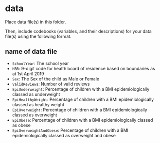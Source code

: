 # data

Place data file(s) in this folder.

Then, include codebooks (variables, and their descriptions) for your data file(s)
using the following format.

## name of data file

- `SchoolYear`: The school year
- `HBR`: 9-digit code for health board of residence based on boundaries as at 1st April 2019
- `Sex`: The Sex of the child as Male or Female
- `ValidReviews`: Number of valid reviews
- `EpiUnderweight`: Percentage of children with a BMI epidemiologically classed as underweight
- `EpiHealthyWeight`: Percentage of children with a BMI epidemiologically classed as healthy weight
- `EpiOverweight`: Percentage of children with a BMI epidemiologically classed as overweight
- `EpiObese`: Percentage of children with a BMI epidemiologically classed as obese
- `EpiOverweightAndObese`: Percentage of children with a BMI epidemiologically classed as overweight and obese
